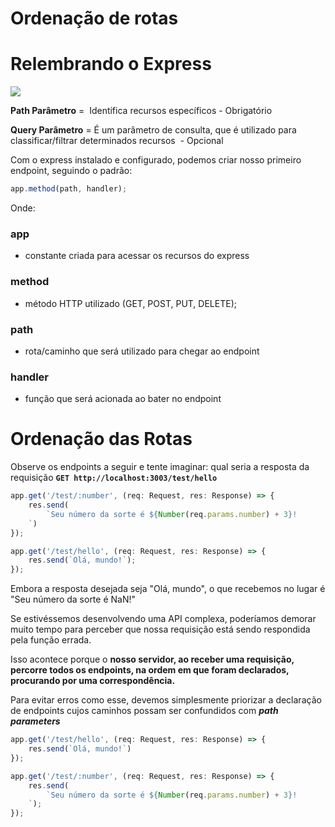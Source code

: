 # Ordenação de rotas

# Relembrando o Express

![](https://labenu.notion.site/image/https%3A%2F%2Fs3-us-west-2.amazonaws.com%2Fsecure.notion-static.com%2F0cd52e12-160b-4084-bff1-28b9a95b08ae%2FUntitled.png?id=0c8a54c5-fe43-4975-8943-f931958ff130&table=block&spaceId=f97190af-c9c2-4592-9ae2-6311b6b728de&width=2000&userId=&cache=v2)

**Path Parâmetro** =  Identifica recursos específicos - Obrigatório

**Query Parâmetro** = É um parâmetro de consulta, que é utilizado para  classificar/filtrar determinados recursos  - Opcional

Com o express instalado e configurado, podemos criar nosso primeiro endpoint, seguindo o padrão:

```Typescript
app.method(path, handler);
```
Onde:

### **app**

- constante criada para acessar os recursos do express

### method

- método HTTP utilizado (GET, POST, PUT, DELETE);

### path

- rota/caminho que será utilizado para chegar ao endpoint

### handler

- função que será acionada ao bater no endpoint

# Ordenação das Rotas

Observe os endpoints a seguir e tente imaginar: qual seria a resposta da requisição
**`GET http://localhost:3003/test/hello`**

```Typescript
app.get('/test/:number', (req: Request, res: Response) => {
	res.send(
		`Seu número da sorte é ${Number(req.params.number) + 3}!
	`)
});

app.get('/test/hello', (req: Request, res: Response) => {
	res.send(`Olá, mundo!`);
});
```

Embora a resposta desejada seja "Olá, mundo", o que recebemos no lugar é "Seu número da sorte é NaN!"

Se estivéssemos desenvolvendo uma API complexa, poderíamos demorar muito tempo para perceber que nossa requisição está sendo respondida pela função errada.

Isso acontece porque o **nosso servidor, ao receber uma requisição, percorre todos os endpoints, na ordem em que foram declarados, procurando por uma correspondência.**

Para evitar erros como esse, devemos simplesmente priorizar a declaração de endpoints cujos caminhos possam ser confundidos com ***path parameters***

```Typescript
app.get('/test/hello', (req: Request, res: Response) => {
	res.send(`Olá, mundo!`)
});

app.get('/test/:number', (req: Request, res: Response) => {
	res.send(
		`Seu número da sorte é ${Number(req.params.number) + 3}!
	`);
});
```